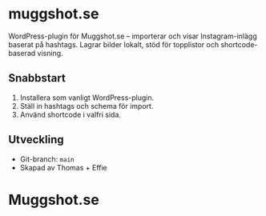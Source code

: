 # muggshot.se

WordPress-plugin för Muggshot.se – importerar och visar Instagram-inlägg baserat på hashtags. 
Lagrar bilder lokalt, stöd för topplistor och shortcode-baserad visning.

## Snabbstart
1. Installera som vanligt WordPress-plugin.
2. Ställ in hashtags och schema för import.
3. Använd shortcode i valfri sida.

## Utveckling
- Git-branch: `main`
- Skapad av Thomas + Effie

# Muggshot.se

